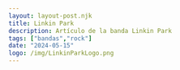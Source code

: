 ```yaml
---
layout: layout-post.njk
title: Linkin Park
description: Artículo de la banda Linkin Park
tags: ["bandas","rock"]
date: "2024-05-15"
logo: /img/LinkinParkLogo.png
---
```

